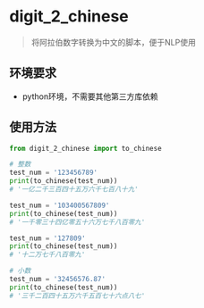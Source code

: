 # digit_2_chinese
> 将阿拉伯数字转换为中文的脚本，便于NLP使用
> 
## 环境要求
 - python环境，不需要其他第三方库依赖

## 使用方法
```python
from digit_2_chinese import to_chinese

# 整数
test_num = '123456789'
print(to_chinese(test_num))
# '一亿二千三百四十五万六千七百八十九'

test_num = '103400567809'
print(to_chinese(test_num))
# '一千零三十四亿零五十六万七千八百零九'

test_num = '127809'
print(to_chinese(test_num))
# '十二万七千八百零九'

# 小数
test_num = '32456576.87'
print(to_chinese(test_num))
# '三千二百四十五万六千五百七十六点八七'
```

